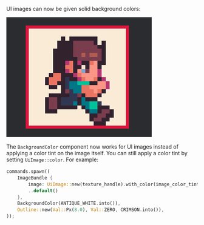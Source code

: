 UI images can now be given solid background colors:

![UI image with background color](ui_image_background_color.png)

The `BackgroundColor` component now works for UI images instead of applying a color tint on the image itself. You can still apply a color tint by setting `UiImage::color`. For example:

```rust
commands.spawn((
    ImageBundle {
        image: UiImage::new(texture_handle).with_color(image_color_tint),
        ..default()
    },
    BackgroundColor(ANTIQUE_WHITE.into()),
    Outline::new(Val::Px(8.0), Val::ZERO, CRIMSON.into()),
));
```
